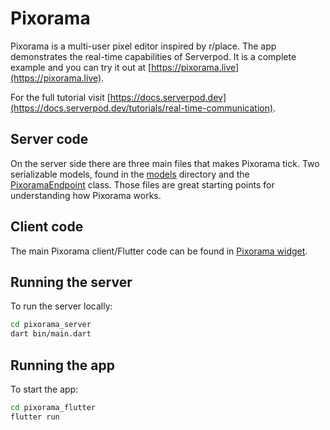 # Pixorama
Pixorama is a multi-user pixel editor inspired by r/place. The app demonstrates
the real-time capabilities of Serverpod. It is a complete example and you can
try it out at [https://pixorama.live](https://pixorama.live).

For the full tutorial visit
[https://docs.serverpod.dev](https://docs.serverpod.dev/tutorials/real-time-communication).

## Server code
On the server side there are three main files that makes Pixorama tick. Two
serializable models, found in the [models](pixorama_server/lib/src/models)
directory and the
[PixoramaEndpoint](pixorama_server/lib/src/endpoints/pixorama_endpoint.dart)
class. Those files are great starting points for understanding how Pixorama
works.

## Client code
The main Pixorama client/Flutter code can be found in
[Pixorama widget](pixorama_flutter/lib/src/pixorama/pixorama.dart).

## Running the server
To run the server locally:

```bash
cd pixorama_server
dart bin/main.dart
```

## Running the app
To start the app:

```bash
cd pixorama_flutter
flutter run
```